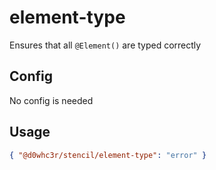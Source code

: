 # element-type

Ensures that all `@Element()` are typed correctly

## Config

No config is needed

## Usage

```json
{ "@d0whc3r/stencil/element-type": "error" }
```
